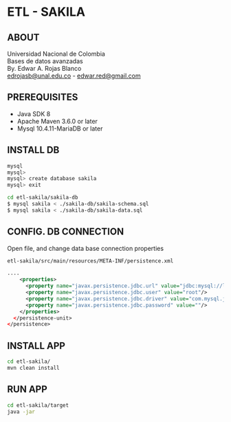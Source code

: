 # ETL - SAKILA

## ABOUT
Universidad Nacional de Colombia <br/>
Bases de datos avanzadas <br/>
By. Edwar A. Rojas Blanco <br/>
edrojasb@unal.edu.co - edwar.red@gmail.com <br/>

## PREREQUISITES
 - Java SDK 8
 - Apache Maven 3.6.0 or later
 - Mysql 10.4.11-MariaDB or later 

## INSTALL DB
```sh
mysql 
mysql>
mysql> create database sakila
mysql> exit

cd etl-sakila/sakila-db
$ mysql sakila < ./sakila-db/sakila-schema.sql
$ mysql sakila < ./sakila-db/sakila-data.sql
```

## CONFIG. DB CONNECTION

Open file, and change data base connection properties
```sh
etl-sakila/src/main/resources/META-INF/persistence.xml
```
```xml
....
    <properties>
      <property name="javax.persistence.jdbc.url" value="jdbc:mysql://localhost:3306/sakila?zeroDateTimeBehavior=convertToNull"/>
      <property name="javax.persistence.jdbc.user" value="root"/>
      <property name="javax.persistence.jdbc.driver" value="com.mysql.jdbc.Driver"/>
      <property name="javax.persistence.jdbc.password" value=""/>
    </properties>
  </persistence-unit>
</persistence>
```

## INSTALL APP
```sh
cd etl-sakila/
mvn clean install
```

## RUN APP
```sh
cd etl-sakila/target
java -jar  
```
